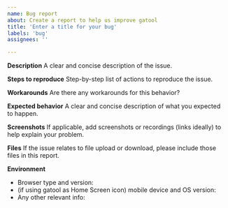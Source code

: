 ```yaml
---
name: Bug report
about: Create a report to help us improve gatool
title: 'Enter a title for your bug'
labels: 'bug'
assignees: ''

---
```


**Description**
A clear and concise description of the issue.

**Steps to reproduce**
Step-by-step list of actions to reproduce the issue.

**Workarounds**
Are there any workarounds for this behavior?

**Expected behavior**
A clear and concise description of what you expected to happen.

**Screenshots**
If applicable, add screenshots or recordings (links ideally) to help explain your problem.

**Files**
If the issue relates to file upload or download, please include those files in this report.

**Environment**
* Browser type and version:
* (if using gatool as Home Screen icon) mobile device and OS version:
* Any other relevant info:
